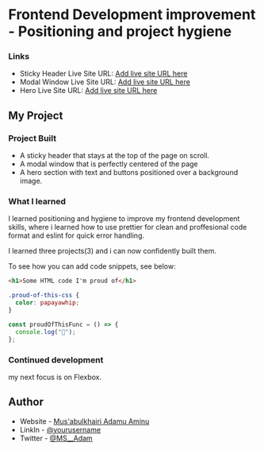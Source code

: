 # Frontend Development improvement - Positioning and project hygiene

### Links

- Sticky Header Live Site URL: [Add live site URL here](https://your-live-site-url.com)
- Modal Window Live Site URL: [Add live site URL here](https://your-live-site-url.com)
- Hero Live Site URL: [Add live site URL here](https://your-live-site-url.com)

## My Project

### Project Built

- A sticky header that stays at the top of the page on scroll.
- A modal window that is perfectly centered of the page
- A hero section with text and buttons positioned over a background image.

### What I learned

I learned positioning and hygiene to improve my frontend development skills, where i learned how to use prettier for clean and proffesional code format and eslint for quick error handling.

I learned three projects(3) and i can now confidently built them.

To see how you can add code snippets, see below:

```html
<h1>Some HTML code I'm proud of</h1>
```

```css
.proud-of-this-css {
  color: papayawhip;
}
```

```js
const proudOfThisFunc = () => {
  console.log("🎉");
};
```

### Continued development

my next focus is on Flexbox.

## Author

- Website - [Mus'abulkhairi Adamu Aminu](https://www.your-site.com)
- LinkIn - [@yourusername](https://www.frontendmentor.io/profile/yourusername)
- Twitter - [@MS\_\_Adam](https://www.twitter.com/yourusername)
